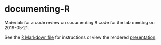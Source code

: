 # documenting-R

Materials for a code review on documenting R code for the lab meeting on 2019-05-21.

See the [R Markdown file](documentingR.Rmd) for instructions or view the rendered [presentation](documentingR.html).
